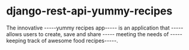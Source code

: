 # django-rest-api-yummy-recipes
 The innovative -----yummy recipes app----- is an application that  -----allows users  to create, save and share ----- meeting the needs of -----keeping track of awesome food recipes-----.
